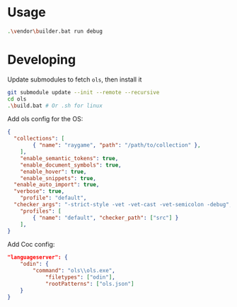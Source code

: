 # Usage

```bash
.\vendor\builder.bat run debug
```

# Developing

Update submodules to fetch `ols`, then install it
```bash
git submodule update --init --remote --recursive
cd ols
.\build.bat # Or .sh for linux
```

Add ols config for the OS:
```json
{
  "collections": [
		{ "name": "raygame", "path": "/path/to/collection" },
	],
	"enable_semantic_tokens": true,
	"enable_document_symbols": true,
	"enable_hover": true,
	"enable_snippets": true,
  "enable_auto_import": true,
  "verbose": true,
	"profile": "default",
  "checker_args": "-strict-style -vet -vet-cast -vet-semicolon -debug",
	"profiles": [
		{ "name": "default", "checker_path": ["src"] }
	],
}
```

Add Coc config:
```json
"languageserver": {
    "odin": {
        "command": "ols\\ols.exe",
            "filetypes": ["odin"],
            "rootPatterns": ["ols.json"]
    }
}
```
